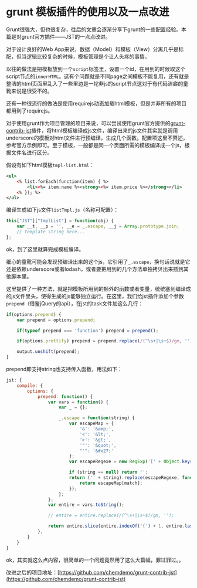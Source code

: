 # grunt 模板插件的使用以及一点改进

Grunt很强大，但也很复杂，往后的文章会逐渐分享下grunt的一些配置经验。本篇是对grunt官方插件——JST的一点点改进。

对于设计良好的Web App来说，数据（Model）和模板（View）分离几乎是标配，但当逻辑比较复杂的时候，模板管理是个让人头疼的事情。

以往的做法是把模板放到一个`script`标签里，设置一个id，在用到的时候取这个script节点的`innerHTML`。这有个问题就是不同page之间模板不能复用，还有就是整洁的html页面里乱入了一些里边是一坨非js的script节点这对于有代码洁癖的童靴来说是很受不的。

还有一种很流行的做法是使用requirejs动态加载html模板，但是并非所有的项目都用到了requirejs。

对于使用grunt作为项目管理的项目来说，可以尝试使用grunt官方提供的[grunt-contrib-jst](https://github.com/gruntjs/grunt-contrib-jst)插件，将html模板编译成js文件，编译出来的js文件其实就是调用underscore的模板对html文件进行预编译，生成几个函数。配置项这里不赘述，参考官方示例即可。至于模板，一般都是同一个页面所需的模板编译成一个js，根据文件名进行区分。

假设有如下html模板`tmpl-list.html`：

``` xml
<ul>
    <% list.forEach(function(item) { %>
        <li><%= item.name %><strong><%= item.price %></strong></li>
    <% }); %>
</ul>
```

编译生成如下js文件`listTmpl.js`（名称可配置）：

``` javascript
this["JST"]["tmplList"] = function(obj) {
    var __t, __p = '', __e = _.escape, __j = Array.prototype.join;
    // template string here...
};
```

ok，到了这里就算完成模板编译。

细心的童靴可能会发现预编译出来的这个js，它引用了`_.escape`，换句话说就是它还是依赖underscore或者lodash，或者要把用到的几个方法单独拷贝出来插到其他脚本里。

这里提供了一种方法，就是把模板所用到的额外的函数或者变量，统统塞到编译成的js文件里头，使得生成的js能够独立运行。在这里，我们给jst插件添加个参数`prepend`（借鉴jQuery的api），在jst的task文件加这么几行：

``` javascript
if(options.prepend) {
    var prepend = options.prepend;

    if(typeof prepend === 'function') prepend = prepend();

    if(options.prettify) prepend = prepend.replace(/(^\s+|\s+$)/gm, '');

    output.unshift(prepend);
}
```

prepend即支持string也支持传入函数，用法如下：

``` javascript
jst: {
    compile: {
        options: {
            prepend: function() {
                var vars = function() {
                    var _ = {};

                    _.escape = function(string) {
                        var escapeMap = {
                            '&': '&amp;',
                            '<': '&lt;',
                            '>': '&gt;',
                            '"': '&quot;',
                            "'": '&#x27;'
                        };
                        var escapeRegexe = new RegExp('[' + Object.keys(escapeMap).join('') + ']', 'g');

                        if (string == null) return '';
                        return ('' + string).replace(escapeRegexe, function(match) {
                            return escapeMap[match];
                        });
                    };
                };
                var entire = vars.toString();

                // entire = entire.replace(/(^\s+|\s+$)/gm, '');

                return entire.slice(entire.indexOf('{') + 1, entire.lastIndexOf('}'));
            },
        }
    }
}
```

ok，其实就这么点内容，很简单的一个问题竟然用了这么大篇幅，罪过罪过。。

改进之后的项目地址：[https://github.com/chemdemo/grunt-contrib-jst](https://github.com/chemdemo/grunt-contrib-jst)
